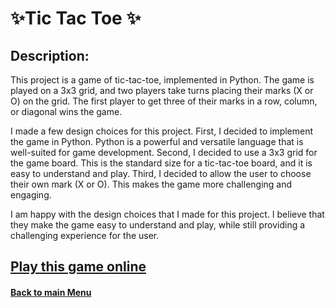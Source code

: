 
# ✨Tic Tac Toe ✨
 

## Description:

This project is a game of tic-tac-toe, implemented in Python. The game is played on a 3x3 grid, and two players take turns placing their marks (X or O) on the grid. The first player to get three of their marks in a row, column, or diagonal wins the game.

I made a few design choices for this project. First, I decided to implement the game in Python. Python is a powerful and versatile language that is well-suited for game development. Second, I decided to use a 3x3 grid for the game board. This is the standard size for a tic-tac-toe board, and it is easy to understand and play. Third, I decided to allow the user to choose their own mark (X or O). This makes the game more challenging and engaging.

I am happy with the design choices that I made for this project. I believe that they make the game easy to understand and play, while still providing a challenging experience for the user.

## [Play this game online](https://www.online-python.com/oQn49MZL3r ) 

 #### [Back to main Menu](https://github.com/PeJiR/Harvard-University-Certificates/tree/main)
